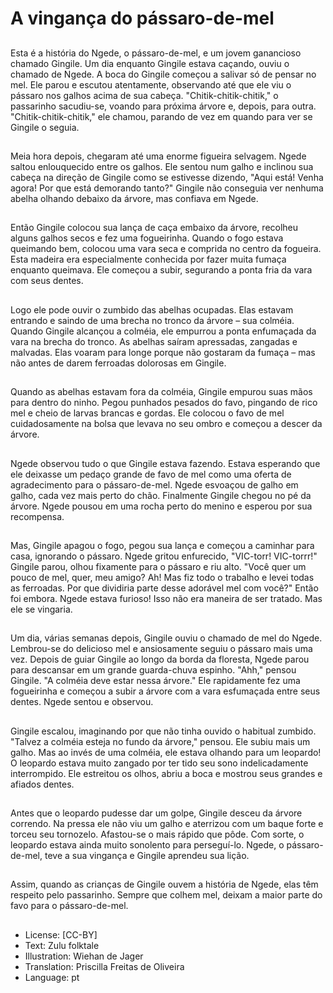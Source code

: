 # A vingança do pássaro-de-mel

##
Esta é a história do Ngede, o pássaro-de-mel, e um jovem ganancioso chamado Gingile. Um dia enquanto Gingile estava caçando, ouviu o chamado de Ngede. A boca do Gingile começou a salivar só de pensar no mel. Ele parou e escutou atentamente, observando até que ele viu o pássaro nos galhos acima de sua cabeça. "Chitik-chitik-chitik," o passarinho sacudiu-se, voando para próxima árvore e, depois, para outra. "Chitik-chitik-chitik," ele chamou, parando de vez em quando para ver se Gingile o seguia.

##
Meia hora depois, chegaram até uma enorme figueira selvagem. Ngede saltou enlouquecido entre os galhos. Ele sentou num galho e inclinou sua cabeça na direção de Gingile como se estivesse dizendo, "Aqui está! Venha agora! Por que está demorando tanto?" Gingile não conseguia ver nenhuma abelha olhando debaixo da árvore, mas confiava em Ngede.

##
Então Gingile colocou sua lança de caça embaixo da árvore, recolheu alguns galhos secos e fez uma fogueirinha. Quando o fogo estava queimando bem, colocou uma vara seca e comprida no centro da fogueira. Esta madeira era especialmente conhecida por fazer muita fumaça enquanto queimava. Ele começou a subir, segurando a ponta fria da vara com seus dentes.

##
Logo ele pode ouvir o zumbido das abelhas ocupadas. Elas estavam entrando e saindo de uma brecha no tronco da árvore – sua colméia. Quando Gingile alcançou a colméia, ele empurrou a ponta enfumaçada da vara na brecha do tronco. As abelhas saíram apressadas, zangadas e malvadas. Elas voaram para longe porque não gostaram da fumaça – mas não antes de darem ferroadas dolorosas em Gingile.

##
Quando as abelhas estavam fora da colméia, Gingile empurou suas mãos para dentro do ninho. Pegou punhados pesados do favo, pingando de rico mel e cheio de larvas brancas e gordas. Ele colocou o favo de mel cuidadosamente na bolsa que levava no seu ombro e começou a descer da árvore.

##
Ngede observou tudo o que Gingile estava fazendo. Estava esperando que ele deixasse um pedaço grande de favo de mel como uma oferta de agradecimento para o pássaro-de-mel. Ngede esvoaçou de galho em galho, cada vez mais perto do chão. Finalmente Gingile chegou no pé da árvore. Ngede pousou em uma rocha perto do menino e esperou por sua recompensa.

##
Mas, Gingile apagou o fogo, pegou sua lança e começou a caminhar para casa, ignorando o pássaro. Ngede gritou enfurecido, "VIC-torr! VIC-torrr!" Gingile parou, olhou fixamente para o pássaro e riu alto. "Você quer um pouco de mel, quer, meu amigo? Ah! Mas fiz todo o trabalho e levei todas as ferroadas. Por que dividiria parte desse adorável mel com você?" Então foi embora. Ngede estava furioso! Isso não era maneira de ser tratado. Mas ele se vingaria.

##
Um dia, várias semanas depois, Gingile ouviu o chamado de mel do Ngede. Lembrou-se do delicioso mel e ansiosamente seguiu o pássaro mais uma vez. Depois de guiar Gingile ao longo da borda da floresta, Ngede parou para descansar em um grande guarda-chuva espinho. "Ahh," pensou Gingile. "A colméia deve estar nessa árvore." Ele rapidamente fez uma fogueirinha e começou a subir a árvore com a vara esfumaçada entre seus dentes. Ngede sentou e observou.

##
Gingile escalou, imaginando por que não tinha ouvido o habitual zumbido. "Talvez a colméia esteja no fundo da árvore," pensou. Ele subiu mais um galho. Mas ao invés de uma colméia, ele estava olhando para um leopardo! O leopardo estava muito zangado por ter tido seu sono indelicadamente interrompido. Ele estreitou os olhos, abriu a boca e mostrou seus grandes e afiados dentes.

##
Antes que o leopardo pudesse dar um golpe, Gingile desceu da árvore correndo. Na pressa ele não viu um galho e aterrizou com um baque forte e torceu seu tornozelo. Afastou-se o mais rápido que pôde. Com sorte, o leopardo estava ainda muito sonolento para perseguí-lo. Ngede, o pássaro-de-mel, teve a sua vingança e Gingile aprendeu sua lição.

##
Assim, quando as crianças de Gingile ouvem a história de Ngede, elas têm respeito pelo passarinho. Sempre que colhem mel, deixam a maior parte do favo para o pássaro-de-mel.

##
* License: [CC-BY]
* Text: Zulu folktale
* Illustration: Wiehan de Jager
* Translation: Priscilla Freitas de Oliveira
* Language: pt

